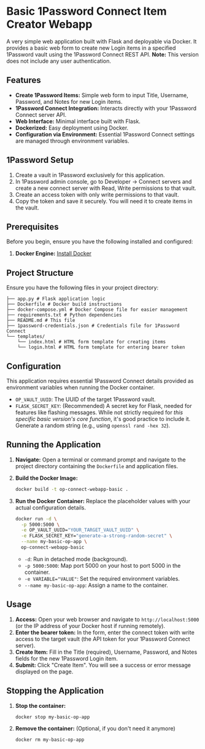 # Basic 1Password Connect Item Creator Webapp

A very simple web application built with Flask and deployable via Docker. It provides a basic web form to create new Login items in a specified 1Password vault using the 1Password Connect REST API. **Note:** This version does not include any user authentication.

## Features

- **Create 1Password Items:** Simple web form to input Title, Username, Password, and Notes for new Login items.
- **1Password Connect Integration:** Interacts directly with your 1Password Connect server API.
- **Web Interface:** Minimal interface built with Flask.
- **Dockerized:** Easy deployment using Docker.
- **Configuration via Environment:** Essential 1Password Connect settings are managed through environment variables.

## 1Password Setup

1. Create a vault in 1Password exclusively for this application.
2. In 1Password admin console, go to Developer -> Connect servers and create a new connect server with Read, Write permissions to that vault.
3. Create an access token with only write permissions to that vault.
4. Copy the token and save it securely. You will need it to create items in the vault.

## Prerequisites

Before you begin, ensure you have the following installed and configured:

1. **Docker Engine:** [Install Docker](https://docs.docker.com/engine/install/)

## Project Structure

Ensure you have the following files in your project directory:

```
├── app.py # Flask application logic
├── Dockerfile # Docker build instructions
├── docker-compose.yml # Docker Compose file for easier management
├── requirements.txt # Python dependencies
├── README.md # This file
├── 1password-credentials.json # Credentials file for 1Password Connect
└── templates/
    └── index.html # HTML form template for creating items
    └── login.html # HTML form template for entering bearer token
```

## Configuration

This application requires essential 1Password Connect details provided as environment variables when running the Docker container.

- `OP_VAULT_UUID`: The UUID of the target 1Password vault.
- `FLASK_SECRET_KEY`: (Recommended) A secret key for Flask, needed for features like flashing messages. While not strictly required for _this specific basic version's core function_, it's good practice to include it. Generate a random string (e.g., using `openssl rand -hex 32`).

## Running the Application

1. **Navigate:** Open a terminal or command prompt and navigate to the project directory containing the `Dockerfile` and application files.
2. **Build the Docker Image:**

   ```bash
   docker build -t op-connect-webapp-basic .
   ```

3. **Run the Docker Container:** Replace the placeholder values with your actual configuration details.

   ```bash
   docker run -d \
     -p 5000:5000 \
     -e OP_VAULT_UUID="YOUR_TARGET_VAULT_UUID" \
     -e FLASK_SECRET_KEY="generate-a-strong-random-secret" \
     --name my-basic-op-app \
     op-connect-webapp-basic
   ```

   - `-d`: Run in detached mode (background).
   - `-p 5000:5000`: Map port 5000 on your host to port 5000 in the container.
   - `-e VARIABLE="VALUE"`: Set the required environment variables.
   - `--name my-basic-op-app`: Assign a name to the container.

## Usage

1. **Access:** Open your web browser and navigate to `http://localhost:5000` (or the IP address of your Docker host if running remotely).
2. **Enter the bearer token:** In the form, enter the connect token with write access to the target vault (the API token for your 1Password Connect server).
3. **Create Item:** Fill in the Title (required), Username, Password, and Notes fields for the new 1Password Login item.
4. **Submit:** Click "Create Item". You will see a success or error message displayed on the page.

## Stopping the Application

1. **Stop the container:**

   ```bash
   docker stop my-basic-op-app
   ```

2. **Remove the container:** (Optional, if you don't need it anymore)

   ```bash
   docker rm my-basic-op-app
   ```
